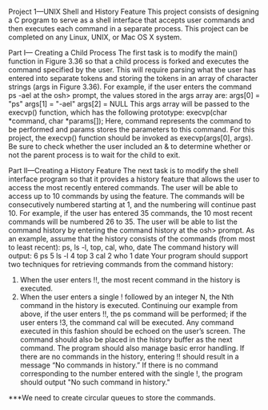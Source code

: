 Project 1—UNIX Shell and History Feature
This project consists of designing a C program to serve as a shell interface
that accepts user commands and then executes each command in a separate
process. This project can be completed on any Linux, UNIX, or Mac OS X system.

Part I— Creating a Child Process
The first task is to modify the main() function in Figure 3.36 so that a child
process is forked and executes the command specified by the user. This will
require parsing what the user has entered into separate tokens and storing the
tokens in an array of character strings (args in Figure 3.36). For example, if the
user enters the command ps -ael at the osh> prompt, the values stored in the
args array are:
args[0] = "ps"
args[1] = "-ael"
args[2] = NULL
This args array will be passed to the execvp() function, which has the
following prototype:
execvp(char *command, char *params[]);
Here, command represents the command to be performed and params stores the
parameters to this command. For this project, the execvp() function should
be invoked as execvp(args[0], args). Be sure to check whether the user
included an & to determine whether or not the parent process is to wait for the
child to exit.

Part II—Creating a History Feature
The next task is to modify the shell interface program so that it provides
a history feature that allows the user to access the most recently entered
commands. The user will be able to access up to 10 commands by using the
feature. The commands will be consecutively numbered starting at 1, and
the numbering will continue past 10. For example, if the user has entered 35
commands, the 10 most recent commands will be numbered 26 to 35.
The user will be able to list the command history by entering the command
history
at the osh> prompt. As an example, assume that the history consists of the
commands (from most to least recent):
ps, ls -l, top, cal, who, date
The command history will output:
6 ps
5 ls -l
4 top
3 cal
2 who
1 date
Your program should support two techniques for retrieving commands
from the command history:
1. When the user enters !!, the most recent command in the history is
executed.
2. When the user enters a single ! followed by an integer N, the Nth
command in the history is executed.
Continuing our example from above, if the user enters !!, the ps command
will be performed; if the user enters !3, the command cal will be executed.
Any command executed in this fashion should be echoed on the user’s screen.
The command should also be placed in the history buffer as the next command.
The program should also manage basic error handling. If there are
no commands in the history, entering !! should result in a message “No
commands in history.” If there is no command corresponding to the number
entered with the single !, the program should output "No such command in
history."

***We need to create circular queues to store the commands.
